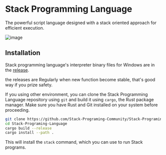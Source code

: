 # Stack Programming Language
The powerful script language designed with a stack oriented approach for efficient execution. 

![image](https://github.com/Stack-Programing-Community/Stack-Programing-Language/assets/122075081/5d7ff479-731b-4def-808a-12dc5301a7a1)

## Installation

Stack programming language's interpreter binary files for Windows are in the [release](https://github.com/Stack-Programing-Community/Stack-Programing-Language/releases).

the releases are Regularly when new function become stable, that's good way if you prize safety.


If you using other environment, you can clone the Stack Programming Language repository using `git` and build it using `cargo`, the Rust package manager.
Make sure you have Rust and Git installed on your system before proceeding.

```bash
git clone https://github.com/Stack-Programing-Community/Stack-Programing-Language.git
cd Stack-Programing-Language
cargo build --release
cargo install --path .
```

This will install the `stack` command, which you can use to run Stack programs.
